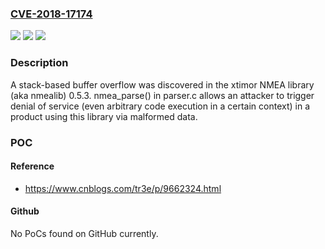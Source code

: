 ### [CVE-2018-17174](https://cve.mitre.org/cgi-bin/cvename.cgi?name=CVE-2018-17174)
![](https://img.shields.io/static/v1?label=Product&message=n%2Fa&color=blue)
![](https://img.shields.io/static/v1?label=Version&message=n%2Fa&color=blue)
![](https://img.shields.io/static/v1?label=Vulnerability&message=n%2Fa&color=brighgreen)

### Description

A stack-based buffer overflow was discovered in the xtimor NMEA library (aka nmealib) 0.5.3. nmea_parse() in parser.c allows an attacker to trigger denial of service (even arbitrary code execution in a certain context) in a product using this library via malformed data.

### POC

#### Reference
- https://www.cnblogs.com/tr3e/p/9662324.html

#### Github
No PoCs found on GitHub currently.

